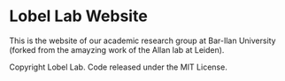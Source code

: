 # Lobel Lab Website

This is the website of our academic research group at Bar-Ilan University (forked from the amayzing work of the Allan lab at Leiden).


Copyright Lobel Lab. Code released under the MIT License.

